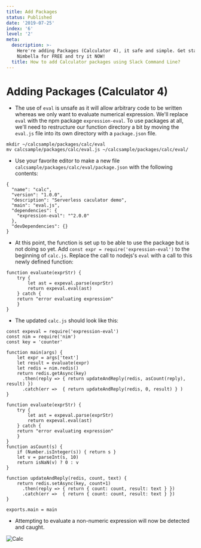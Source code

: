 ```yaml
---
title: Add Packages
status: Published
date: '2019-07-25'
index: '6'
level: '2'
meta:
  description: >-
    Here're adding Packages (Calculator 4), it safe and simple. Get started with
    Nimbella for FREE and try it NOW!
  title: How to add Calculator packages using Slack Command Line?
---
```

# Adding Packages (Calculator 4)

* The use of `eval` is unsafe as it will allow arbitrary code to be written whereas we only want to evaluate numerical expression.  We'll replace `eval` with the npm package `expression-eval`.  To use packages at all, we'll need to restructure our function directory a bit by moving the `eval.js` file into its own directory with a `package.json` file.


```
mkdir ~/calcsample/packages/calc/eval
mv calcsample/packages/calc/eval.js ~/calcsample/packages/calc/eval/
```

* Use your favorite editor to make a new file `calcsample/packages/calc/eval/package.json` with the following contents:


```
{
  "name": "calc",
  "version": "1.0.0",
  "description": "Serverless caculator demo",
  "main": "eval.js",
  "dependencies": {
    "expression-eval": "^2.0.0"
  },
  "devDependencies": {}
}
```

* At this point, the function is set up to be able to use the package but is not doing so yet.  Add `const expr = require('expression-eval')` to the beginning of `calc.js`.  Replace the call to nodejs's `eval` with a call to this newly defined function:


```
function evaluate(exprStr) {
    try {
        let ast = expeval.parse(exprStr)
        return expeval.eval(ast)
    } catch {
	return "error evaluating expression"
    }
}
```

* The updated `calc.js` should look like this:


```
const expeval = require('expression-eval')
const nim = require('nim')
const key = 'counter'

function main(args) {
    let expr = args['text']
    let result = evaluate(expr)
    let redis = nim.redis()
    return redis.getAsync(key)
      .then(reply => { return updateAndReply(redis, asCount(reply), result) })
      .catch(err =>  { return updateAndReply(redis, 0, result) } )
}

function evaluate(exprStr) {
    try {
        let ast = expeval.parse(exprStr)
        return expeval.eval(ast)
    } catch {
	return "error evaluating expression"
    }
}
function asCount(s) {
    if (Number.isInteger(s)) { return s }
    let v = parseInt(s, 10)
    return isNaN(v) ? 0 : v
}

function updateAndReply(redis, count, text) {
    return redis.setAsync(key, count+1)
      .then(reply => { return { count: count, result: text } })
      .catch(err =>  { return { count: count, result: text } })
}

exports.main = main
```

* Attempting to evaluate a non-numeric expression will now be detected and caught.

![Calc](/images/uploads/calc8.png)
